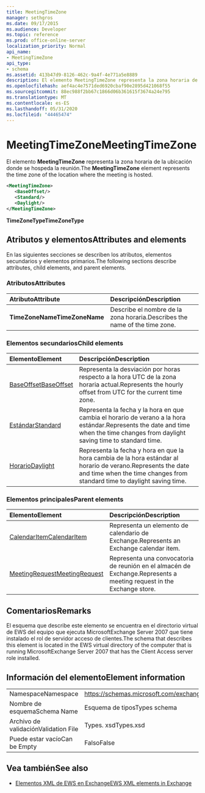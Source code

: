 ```yaml
---
title: MeetingTimeZone
manager: sethgros
ms.date: 09/17/2015
ms.audience: Developer
ms.topic: reference
ms.prod: office-online-server
localization_priority: Normal
api_name:
- MeetingTimeZone
api_type:
- schema
ms.assetid: 413b47d9-8126-462c-9a4f-4e771a5e8889
description: El elemento MeetingTimeZone representa la zona horaria de la ubicación donde se hospeda la reunión.
ms.openlocfilehash: aef4ac4e7571ded6920cbaf90e2895d421068f55
ms.sourcegitcommit: 88ec988f2bb67c1866d06b361615f3674a24e795
ms.translationtype: MT
ms.contentlocale: es-ES
ms.lasthandoff: 05/31/2020
ms.locfileid: "44465474"
---
```

# <a name="meetingtimezone"></a><span data-ttu-id="c9dc4-103">MeetingTimeZone</span><span class="sxs-lookup"><span data-stu-id="c9dc4-103">MeetingTimeZone</span></span>

<span data-ttu-id="c9dc4-104">El elemento **MeetingTimeZone** representa la zona horaria de la ubicación donde se hospeda la reunión.</span><span class="sxs-lookup"><span data-stu-id="c9dc4-104">The **MeetingTimeZone** element represents the time zone of the location where the meeting is hosted.</span></span> 
  
```xml
<MeetingTimeZone>
   <BaseOffset/>
   <Standard/>
   <Daylight/>
</MeetingTimeZone>
```

 <span data-ttu-id="c9dc4-105">**TimeZoneType**</span><span class="sxs-lookup"><span data-stu-id="c9dc4-105">**TimeZoneType**</span></span>
## <a name="attributes-and-elements"></a><span data-ttu-id="c9dc4-106">Atributos y elementos</span><span class="sxs-lookup"><span data-stu-id="c9dc4-106">Attributes and elements</span></span>

<span data-ttu-id="c9dc4-107">En las siguientes secciones se describen los atributos, elementos secundarios y elementos primarios.</span><span class="sxs-lookup"><span data-stu-id="c9dc4-107">The following sections describe attributes, child elements, and parent elements.</span></span>
  
### <a name="attributes"></a><span data-ttu-id="c9dc4-108">Atributos</span><span class="sxs-lookup"><span data-stu-id="c9dc4-108">Attributes</span></span>

|<span data-ttu-id="c9dc4-109">**Atributo**</span><span class="sxs-lookup"><span data-stu-id="c9dc4-109">**Attribute**</span></span>|<span data-ttu-id="c9dc4-110">**Descripción**</span><span class="sxs-lookup"><span data-stu-id="c9dc4-110">**Description**</span></span>|
|:-----|:-----|
|<span data-ttu-id="c9dc4-111">**TimeZoneName**</span><span class="sxs-lookup"><span data-stu-id="c9dc4-111">**TimeZoneName**</span></span> <br/> |<span data-ttu-id="c9dc4-112">Describe el nombre de la zona horaria.</span><span class="sxs-lookup"><span data-stu-id="c9dc4-112">Describes the name of the time zone.</span></span>  <br/> |
   
### <a name="child-elements"></a><span data-ttu-id="c9dc4-113">Elementos secundarios</span><span class="sxs-lookup"><span data-stu-id="c9dc4-113">Child elements</span></span>

|<span data-ttu-id="c9dc4-114">**Elemento**</span><span class="sxs-lookup"><span data-stu-id="c9dc4-114">**Element**</span></span>|<span data-ttu-id="c9dc4-115">**Descripción**</span><span class="sxs-lookup"><span data-stu-id="c9dc4-115">**Description**</span></span>|
|:-----|:-----|
|[<span data-ttu-id="c9dc4-116">BaseOffset</span><span class="sxs-lookup"><span data-stu-id="c9dc4-116">BaseOffset</span></span>](baseoffset.md) <br/> |<span data-ttu-id="c9dc4-117">Representa la desviación por horas respecto a la hora UTC de la zona horaria actual.</span><span class="sxs-lookup"><span data-stu-id="c9dc4-117">Represents the hourly offset from UTC for the current time zone.</span></span>  <br/> |
|[<span data-ttu-id="c9dc4-118">Estándar</span><span class="sxs-lookup"><span data-stu-id="c9dc4-118">Standard</span></span>](standard.md) <br/> |<span data-ttu-id="c9dc4-119">Representa la fecha y la hora en que cambia el horario de verano a la hora estándar.</span><span class="sxs-lookup"><span data-stu-id="c9dc4-119">Represents the date and time when the time changes from daylight saving time to standard time.</span></span>  <br/> |
|[<span data-ttu-id="c9dc4-120">Horario</span><span class="sxs-lookup"><span data-stu-id="c9dc4-120">Daylight</span></span>](daylight.md) <br/> |<span data-ttu-id="c9dc4-121">Representa la fecha y hora en que la hora cambia de la hora estándar al horario de verano.</span><span class="sxs-lookup"><span data-stu-id="c9dc4-121">Represents the date and time when the time changes from standard time to daylight saving time.</span></span>  <br/> |
   
### <a name="parent-elements"></a><span data-ttu-id="c9dc4-122">Elementos principales</span><span class="sxs-lookup"><span data-stu-id="c9dc4-122">Parent elements</span></span>

|<span data-ttu-id="c9dc4-123">**Elemento**</span><span class="sxs-lookup"><span data-stu-id="c9dc4-123">**Element**</span></span>|<span data-ttu-id="c9dc4-124">**Descripción**</span><span class="sxs-lookup"><span data-stu-id="c9dc4-124">**Description**</span></span>|
|:-----|:-----|
|[<span data-ttu-id="c9dc4-125">CalendarItem</span><span class="sxs-lookup"><span data-stu-id="c9dc4-125">CalendarItem</span></span>](calendaritem.md) <br/> |<span data-ttu-id="c9dc4-126">Representa un elemento de calendario de Exchange.</span><span class="sxs-lookup"><span data-stu-id="c9dc4-126">Represents an Exchange calendar item.</span></span>  <br/> |
|[<span data-ttu-id="c9dc4-127">MeetingRequest</span><span class="sxs-lookup"><span data-stu-id="c9dc4-127">MeetingRequest</span></span>](meetingrequest.md) <br/> |<span data-ttu-id="c9dc4-128">Representa una convocatoria de reunión en el almacén de Exchange.</span><span class="sxs-lookup"><span data-stu-id="c9dc4-128">Represents a meeting request in the Exchange store.</span></span>  <br/> |
   
## <a name="remarks"></a><span data-ttu-id="c9dc4-129">Comentarios</span><span class="sxs-lookup"><span data-stu-id="c9dc4-129">Remarks</span></span>

<span data-ttu-id="c9dc4-130">El esquema que describe este elemento se encuentra en el directorio virtual de EWS del equipo que ejecuta MicrosoftExchange Server 2007 que tiene instalado el rol de servidor acceso de clientes.</span><span class="sxs-lookup"><span data-stu-id="c9dc4-130">The schema that describes this element is located in the EWS virtual directory of the computer that is running MicrosoftExchange Server 2007 that has the Client Access server role installed.</span></span>
  
## <a name="element-information"></a><span data-ttu-id="c9dc4-131">Información del elemento</span><span class="sxs-lookup"><span data-stu-id="c9dc4-131">Element information</span></span>

|||
|:-----|:-----|
|<span data-ttu-id="c9dc4-132">Namespace</span><span class="sxs-lookup"><span data-stu-id="c9dc4-132">Namespace</span></span>  <br/> |https://schemas.microsoft.com/exchange/services/2006/types  <br/> |
|<span data-ttu-id="c9dc4-133">Nombre de esquema</span><span class="sxs-lookup"><span data-stu-id="c9dc4-133">Schema Name</span></span>  <br/> |<span data-ttu-id="c9dc4-134">Esquema de tipos</span><span class="sxs-lookup"><span data-stu-id="c9dc4-134">Types schema</span></span>  <br/> |
|<span data-ttu-id="c9dc4-135">Archivo de validación</span><span class="sxs-lookup"><span data-stu-id="c9dc4-135">Validation File</span></span>  <br/> |<span data-ttu-id="c9dc4-136">Types. xsd</span><span class="sxs-lookup"><span data-stu-id="c9dc4-136">Types.xsd</span></span>  <br/> |
|<span data-ttu-id="c9dc4-137">Puede estar vacío</span><span class="sxs-lookup"><span data-stu-id="c9dc4-137">Can be Empty</span></span>  <br/> |<span data-ttu-id="c9dc4-138">Falso</span><span class="sxs-lookup"><span data-stu-id="c9dc4-138">False</span></span>  <br/> |
   
## <a name="see-also"></a><span data-ttu-id="c9dc4-139">Vea también</span><span class="sxs-lookup"><span data-stu-id="c9dc4-139">See also</span></span>



- [<span data-ttu-id="c9dc4-140">Elementos XML de EWS en Exchange</span><span class="sxs-lookup"><span data-stu-id="c9dc4-140">EWS XML elements in Exchange</span></span>](ews-xml-elements-in-exchange.md)

